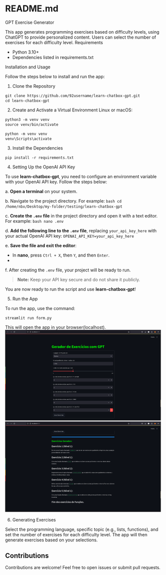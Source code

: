 # README.md 
GPT Exercise Generator

This app generates programming exercises based on difficulty levels, using ChatGPT to provide personalized content. Users can select the number of exercises for each difficulty level.
Requirements

- Python 3.10+
- Dependencies listed in requirements.txt

Installation and Usage

Follow the steps below to install and run the app:
1. Clone the Repository

```
git clone https://github.com/92username/learn-chatbox-gpt.git
cd learn-chatbox-gpt
```
2. Create and Activate a Virtual Environment
Linux or macOS:
```
python3 -m venv venv
source venv/bin/activate
```

```
python -m venv venv
venv\Scripts\activate
```
3. Install the Dependencies
```
pip install -r requirements.txt
```
4. Setting Up the OpenAI API Key

To use **learn-chatbox-gpt**, you need to configure an environment variable with your OpenAI API key. Follow the steps below:

  a. **Open a terminal** on your system.
  
  b. Navigate to the project directory. For example:
     ```bash
     cd /home/nbx/Desktop/my-folder/testing/learn-chatbox-gpt
     ```
     
  c. **Create the `.env` file** in the project directory and open it with a text editor. For example:
     ```bash
     nano .env
     ```
     
  d. **Add the following line to the `.env` file**, replacing `your_api_key_here` with your actual OpenAI API key:
     ```
     OPENAI_API_KEY=your_api_key_here
     ```
     
  e. **Save the file and exit the editor**:
   - In **nano**, press `Ctrl + X`, then `Y`, and then `Enter`.
   - 
  f. After creating the `.env` file, your project will be ready to run.


  > **Note:** Keep your API key secure and do not share it publicly.

  You are now ready to run the script and use **learn-chatbox-gpt**!

5. Run the App

To run the app, use the command:

```
streamlit run form.py
```
This will open the app in your browser(localhost).
![Main Screen](/mainscreen.png)
![Output Screen](/outputscreen.png)

6. Generating Exercises

Select the programming language, specific topic (e.g., lists, functions), and set the number of exercises for each difficulty level. The app will then generate exercises based on your selections.


## Contributions

Contributions are welcome! Feel free to open issues or submit pull requests.
